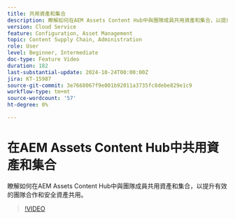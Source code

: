```yaml
---
title: 共用資產和集合
description: 瞭解如何在AEM Assets Content Hub中與團隊成員共用資產和集合，以提升有效的團隊合作和安全資產共用。
version: Cloud Service
feature: Configuration, Asset Management
topic: Content Supply Chain, Administration
role: User
level: Beginner, Intermediate
doc-type: Feature Video
duration: 182
last-substantial-update: 2024-10-24T00:00:00Z
jira: KT-15987
source-git-commit: 3e7668067f9e001b92011a3735fc8debe829e1c9
workflow-type: tm+mt
source-wordcount: '57'
ht-degree: 0%

---
```



# 在AEM Assets Content Hub中共用資產和集合

瞭解如何在AEM Assets Content Hub中與團隊成員共用資產和集合，以提升有效的團隊合作和安全資產共用。

>[!VIDEO](https://video.tv.adobe.com/v/3435685/?learn=on)
